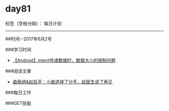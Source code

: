 # day81

标签（空格分隔）： 每日计划

---
##时间--2017年6月2号

###学习时间<br>
* [【Android】intent传递数据时，数据大小的限制问题][1]

###阅读文章<br>
* [曲筱绡&赵启平：小曲选择了分手，赵医生说了再见][2]

###每日工作<br>


###GET技能


  [1]: http://blog.csdn.net/a568078283/article/details/46681321
  [2]: http://www.jianshu.com/p/6477389905d8
